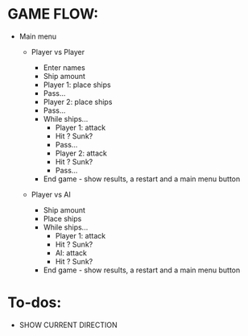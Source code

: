# GAME FLOW:

- Main menu

  - Player vs Player

    - Enter names
    - Ship amount
    - Player 1: place ships
    - Pass...
    - Player 2: place ships
    - Pass...
    - While ships...
      - Player 1: attack
      - Hit ? Sunk?
      - Pass...
      - Player 2: attack
      - Hit ? Sunk?
      - Pass...
    - End game - show results, a restart and a main menu button

  - Player vs AI
    - Ship amount
    - Place ships
    - While ships...
      - Player 1: attack
      - Hit ? Sunk?
      - AI: attack
      - Hit ? Sunk?
    - End game - show results, a restart and a main menu button

# To-dos:

- SHOW CURRENT DIRECTION
